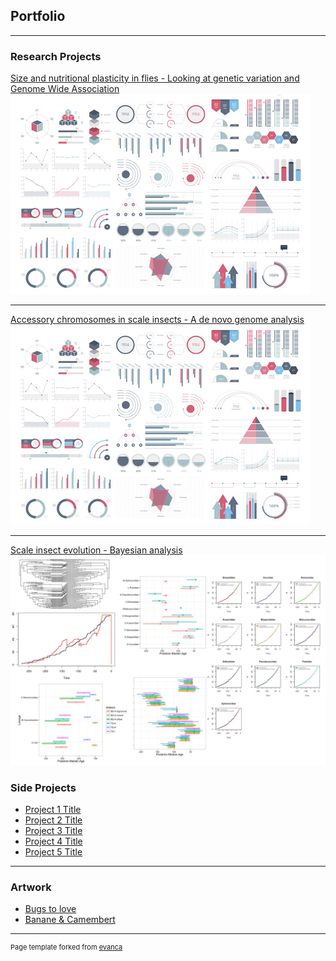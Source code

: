 ## Portfolio

---

### Research Projects


[Size and nutritional plasticity in flies - Looking at genetic variation and Genome Wide Association](http://example.com/)
<img src="images/dummy_thumbnail.jpg?raw=true"/>

---
[Accessory chromosomes in scale insects - A de novo genome analysis](https://github.com/RossLab/B_viburni)
<img src="images/dummy_thumbnail.jpg?raw=true"/>

---
[Scale insect evolution - Bayesian analysis](https://github.com/thecochenille/Coccomorpha-divergence-time/blob/master/README.md)
<img src="images/divergence_timeanalysis.jpg?raw=true"/>



### Side Projects

- [Project 1 Title](http://example.com/)
- [Project 2 Title](http://example.com/)
- [Project 3 Title](http://example.com/)
- [Project 4 Title](http://example.com/)
- [Project 5 Title](http://example.com/)

---

### Artwork

- [Bugs to love](http://example.com/)
- [Banane & Camembert](http://example.com/)



---
<p style="font-size:11px">Page template forked from <a href="https://github.com/evanca/quick-portfolio">evanca</a></p>
<!-- Remove above link if you don't want to attibute -->
